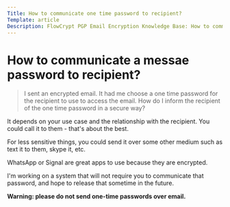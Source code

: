```yaml
---
Title: How to communicate one time password to recipient?
Template: article
Description: FlowCrypt PGP Email Encryption Knowledge Base: How to communicate one time password to recipient?
---
```


# How to communicate a messae password to recipient?

> I sent an encrypted email. It had me choose a one time password for the recipient to use to access the email. How do I inform the recipient of the one time password in a secure way?

It depends on your use case and the relationship with the recipient. You could call it to them - that's about the best.

For less sensitive things, you could send it over some other medium such as text it to them, skype it, etc.

WhatsApp or Signal are great apps to use because they are encrypted.

I'm working on a system that will not require you to communicate that password, and hope to release that sometime in the future.

**Warning: please do not send one-time passwords over email.**